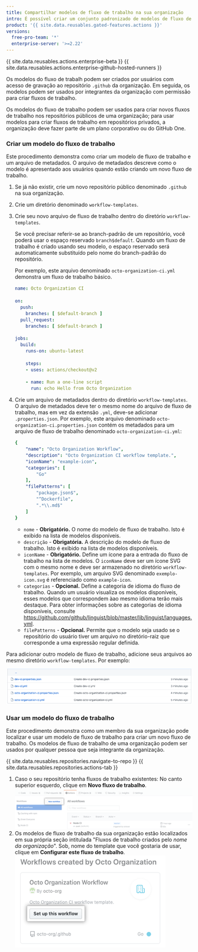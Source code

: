 ```yaml
---
title: Compartilhar modelos de fluxo de trabalho na sua organização
intro: É possível criar um conjunto padronizado de modelos de fluxo de trabalho especificamente para sua organização. Os integrantes da organização podem usar os modelos na criação de novos fluxos de trabalho nos repositórios das organizações.
product: '{{ site.data.reusables.gated-features.actions }}'
versions:
  free-pro-team: '*'
  enterprise-server: '>=2.22'
---
```


{{ site.data.reusables.actions.enterprise-beta }}
{{ site.data.reusables.actions.enterprise-github-hosted-runners }}

Os modelos do fluxo de trabalh podem ser criados por usuários com acesso de gravação ao repositório `.github` da organização. Em seguida, os modelos podem ser usados por integrantes da organização com permissão para criar fluxos de trabalho.

Os modelos do fluxo de trabalho podem ser usados para criar novos fluxos de trabalho nos repositórios públicos de uma organização; para usar modelos para criar fluxos de trabalho em repositórios privados, a organização deve fazer parte de um plano corporativo ou do GitHub One.

### Criar um modelo do fluxo de trabalho

Este procedimento demonstra como criar um modelo de fluxo de trabalho e um arquivo de metadados. O arquivo de metadados descreve como o modelo é apresentado aos usuários quando estão criando um novo fluxo de trabalho.

1. Se já não existir, crie um novo repositório público denominado `.github` na sua organização.
1. Crie um diretório denominado `workflow-templates`.
1. Crie seu novo arquivo de fluxo de trabalho dentro do diretório `workflow-templates`.

   Se você precisar referir-se ao branch-padrão de um repositório, você poderá usar o espaço reservado `branch$default`. Quando um fluxo de trabalho é criado usando seu modelo, o espaço reservado será automaticamente substituído pelo nome do branch-padrão do repositório.

   Por exemplo, este arquivo denominado `octo-organization-ci.yml` demonstra um fluxo de trabalho básico.

   ```yaml
   name: Octo Organization CI

   on:
     push:
       branches: [ $default-branch ]
     pull_request:
       branches: [ $default-branch ]

   jobs:
     build:
       runs-on: ubuntu-latest

       steps:
       - uses: actions/checkout@v2

       - name: Run a one-line script
         run: echo Hello from Octo Organization
   ```
1. Crie um arquivo de metadados dentro do diretório `workflow-templates`. O arquivo de metadados deve ter o mesmo nome do arquivo de fluxo de trabalho, mas em vez da extensão `.yml`, deve-se adicionar `.properties.json`. Por exemplo, este arquivo denominado `octo-organization-ci.properties.json` contém os metadados para um arquivo de fluxo de trabalho denominado `octo-organization-ci.yml`:
   ```yaml
   {
       "name": "Octo Organization Workflow",
       "description": "Octo Organization CI workflow template.",
       "iconName": "example-icon",
       "categories": [
           "Go"
       ],
       "filePatterns": [
           "package.json$",
           "^Dockerfile",
           ".*\\.md$"
       ]
   }
   ```
   * `nome` - **Obrigatório.** O nome do modelo de fluxo de trabalho. Isto é exibido na lista de modelos disponíveis.
   * `descrição` - **Obrigatória.** A descrição do modelo de fluxo de trabalho. Isto é exibido na lista de modelos disponíveis.
   * `iconName` - **Obrigatório.** Define um ícone para a entrada do fluxo de trabalho na lista de modelos. O `iconName` deve ser um ícone SVG com o mesmo nome e deve ser armazenado no diretório `workflow-templates`. Por exemplo, um arquivo SVG denominado `exemplo-icon.svg` é referenciado como `example-icon`.
   * `categorias` - **Opcional.** Define a categoria de idioma do fluxo de trabalho. Quando um usuário visualiza os modelos disponíveis, esses modelos que correspondem àao mesmo idioma terão mais destaque. Para obter informações sobre as categorias de idioma disponíveis, consulte https://github.com/github/linguist/blob/master/lib/linguist/languages.yml.
   * `filePatterns` - **Opcional.** Permite que o modelo seja usado se o repositório do usuário tiver um arquivo no diretório-raiz que corresponde a uma expressão regular definida.

Para adicionar outro modelo de fluxo de trabalho, adicione seus arquivos ao mesmo diretório `workflow-templates`. Por exemplo:

![Arquivos do modelo do fluxo de trabalho](/assets/images/help/images/workflow-template-files.png)

### Usar um modelo do fluxo de trabalho

Este procedimento demonstra como um membro da sua organização pode localizar e usar um modelo de fluxo de trabalho para criar um novo fluxo de trabalho. Os modelos de fluxo de trabalho de uma organização podem ser usados por qualquer pessoa que seja integrante da organização.

{{ site.data.reusables.repositories.navigate-to-repo }}
{{ site.data.reusables.repositories.actions-tab }}
1. Caso o seu repositório tenha fluxos de trabalho existentes: No canto superior esquerdo, clique em **Novo fluxo de trabalho**. ![Criar um novo fluxo de trabalho](/assets/images/help/repository/actions-new-workflow.png)
1. Os modelos de fluxo de trabalho da sua organização estão localizados em sua própria seção intitulada "Fluxos de trabalho criados pelo _nome da organização_". Sob, nome do template que você gostaria de usar, clique em **Configurar este fluxo de trabalho**. ![Configurar este fluxo de trabalho](/assets/images/help/settings/actions-create-starter-workflow.png)
